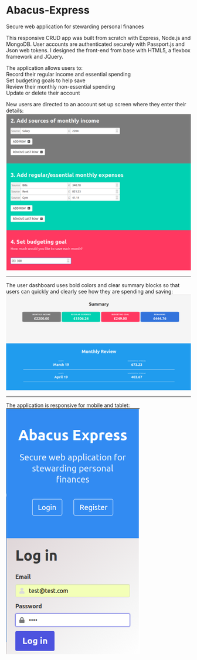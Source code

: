 # Abacus-Express
Secure web application for stewarding personal finances 

This responsive CRUD app was built from scratch with Express, Node.js and MongoDB.
User accounts are authenticated securely with Passport.js and Json web tokens.
I designed the front-end from base with HTML5, a flexbox framework and JQuery. 

The application allows users to:<br>
Record their regular income and essential spending<br>
Set budgeting goals to help save<br>
Review their monthly non-essential spending<br>
Update or delete their account

New users are directed to an account set up screen where they enter their details:
![](reg.png)
<hr>

The user dashboard uses bold colors and clear summary blocks so that users can quickly and 
clearly see how they are spending and saving:
![](Dash.png)
<hr>

The application is responsive for mobile and tablet: 
<br>
![](mobile.png)

